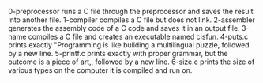 0-preprocessor runs a C file through the preprocessor and saves the result into another file.
1-compiler compiles a C file but does not link.
2-assembler generates the assembly code of a C code and saves it in an output file.
3-name compiles a C file and creates an executable named cisfun.
4-puts.c prints exactly "Programming is like building a multilingual puzzle, followed by a new line.
5-printf.c prints exactly with proper grammar, but the outcome is a piece of art,, followed by a new line.
6-size.c  prints the size of various types on the computer it is compiled and run on.

